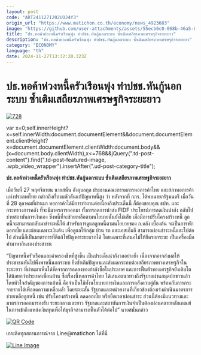 ```yaml
---
layout: post
code: "ART2411271202UOJ4Y3"
origin_url: "https://www.matichon.co.th/economy/news_4923683"
image: "https://github.com/user-attachments/assets/55ecb6c0-068b-46a5-8d4b-da940a9782e7"
title: "ปธ.หอค้าห่วงหนี้ครัวเรือนพุ่ง ทำปชช.หันกู้นอกระบบ ซ้ำเติมเสถียรภาพเศรษฐกิจระยะยาว"
description: "ปธ.หอค้าห่วงหนี้ครัวเรือนพุ่ง ทำปชช.หันกู้นอกระบบ ซ้ำเติมเสถียรภาพเศรษฐกิจระยะยาว"
category: "ECONOMY"
language: "th"
date: 2024-11-27T13:32:20.323Z
---
```


# ปธ.หอค้าห่วงหนี้ครัวเรือนพุ่ง ทำปชช.หันกู้นอกระบบ ซ้ำเติมเสถียรภาพเศรษฐกิจระยะยาว

[![](https://www.matichon.co.th/wp-content/uploads/2024/11/728-345.jpg "728")](https://www.matichon.co.th/wp-content/uploads/2024/11/728-345.jpg)

var x=0;self.innerHeight?x=self.innerWidth:document.documentElement&&document.documentElement.clientHeight?x=document.documentElement.clientWidth:document.body&&(x=document.body.clientWidth),x<=768&&jQuery(".td-post-content").find(".td-post-featured-image, .wpb\_video\_wrapper").insertAfter(".ud-post-category-title");

**ปธ.หอค้าห่วงหนี้ครัวเรือนพุ่ง ทำปชช.หันกู้นอกระบบ ซ้ำเติมเสถียรภาพเศรษฐกิจระยะยาว**

เมื่อวันที่ 27 พฤศจิกายน นายสนั่น อังอุบลกุล ประธานคณะกรรมการหอการค้าไทย และสภาหอการค้าแห่งประเทศไทย กล่าวถึงเรื่องผลักดันแก้ปัญหาหนี้สูง ว่า หลังจากที่ กกร. ได้พบนายกรัฐมนตรี เมื่อวันที่ 28 ตุลาคมที่ผ่านมา หอการค้าได้มีการทำงานต่อเนื่องถึงประเด็นนี้ ก็ต้องขอบคุณ ธปท. และกระทรวงการคลัง ที่จะมีมาตรการออกมา ทั้งการลดการนำส่ง FIDF ประโยชน์การลดเงินนำส่ง กลับไปช่วยสถาบันการเงินเอง ซึ่งหนี้ที่จะช่วยเหลือตามนโยบายนั้นยังไม่เสีย เมื่อมีการปรับโครงสร้างหนี้ ลูกหนี้จะสามารถกลับมาชำระหนี้ได้ สำหรับการดูแลลูกหนี้ตามนโยบายของ ก.คลัง เบื้องต้น จะเป็นการพักดอกเบี้ย และผ่อนเฉพาะเงินต้น เพื่อดูแลให้กลุ่ม บ้าน รถ และเอสเอ็มอี สามารถผ่อนชำระหนี้และไปต่อไป ส่วนนี้ก็เป็นมาตรการที่ดีแก้ไขปัญหาระยะแรกได้ โดยเฉพาะที่เสนอไม่ให้ยึดรถกระบะ เป็นเครื่องมือทำมาหากินของประชาชน

“ปัญหาหนี้ครัวเรือนและค่าครองชีพที่สูงขึ้น เป็นประเด็นน่ากังวลอย่างยิ่ง เนื่องจากอาจส่งผลให้ประชาชนหันไปพึ่งพาหนี้นอกระบบ ยิ่งซ้ำเติมปัญหาและส่งผลกระทบต่อเสถียรภาพทางเศรษฐกิจในระยะยาว ที่ผ่านมาเห็นได้ชัดจากการลดลงของกำลังซื้อในประเทศ และการฟื้นตัวของเศรฐกิจยังเติบโตได้น้อยกว่าประเทศเพื่อนบ้าน ซึ่งเรื่องนี้หอการค้าไทย ได้เสนอแนวทางถึงรัฐบาลผ่านสมุดปกขาวแล้ว โดยหัวใจสำคัญของการแก้หนี้ คือจำเป็นใช้ทั้งนโยบายการเงินและการคลังควบคู่กัน พร้อมกับการกระจายรายได้เพื่อลดความเหลื่อมล้ำ โดยระยะสั้น รัฐบาลและหน่วยงานที่เกี่ยวข้องต้องเร่งดำเนินมาตรการช่วยเหลือลูกหนี้ เช่น ปรับโครงสร้างหนี้ ลดดอกเบี้ย หรือยืดเวลาผ่อนชำระ ส่วนนี้ต้องมีแนวทางและมาตรการออกมารองรับ ระยะกลางและยาว รัฐบาลและสถาบันการเงินจำเป็นต้องผ่อนคลายหลักเกณฑ์ในการเข้าถึงแหล่งเงินทุนเพื่อให้ธุรกิจสามารถฟื้นตัวได้ต่อไป” นายสนั่นกล่าว

[![QR Code](https://www.matichon.co.th/wp-content/uploads/2023/07/wob1371z.jpg)](https://lin.ee/ht0nDxX)

เกาะติดทุกสถานการณ์จาก Line@matichon ได้ที่นี่

[![Line Image](https://www.matichon.co.th/wp-content/uploads/2023/07/th.png)](https://lin.ee/ht0nDxX)